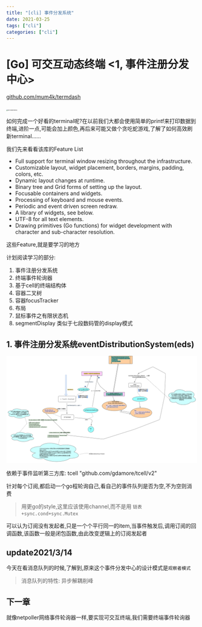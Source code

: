 ```yaml
---
title: "[cli] 事件分发系统"
date: 2021-03-25
tags: ["cli"]
categories: ["cli"]
---
```


# [Go] 可交互动态终端 <1, 事件注册分发中心>

[github.com/mum4k/termdash](https://github.com/mum4k/termdash)

<img src="https://github.com/mum4k/termdash/raw/master/doc/images/termdashdemo_0_9_0.gif" alt="termdashdemo" style="zoom: 25%;" />

如何完成一个好看的terminal呢?在以前我们大都会使用简单的printf来打印数据到终端,进阶一点,可能会加上颜色,再后来可能又做个贪吃蛇游戏,了解了如何高效刷新terminal......

我们先来看看该库的Feature List

- Full support for terminal window resizing throughout the infrastructure.
- Customizable layout, widget placement, borders, margins, padding, colors, etc.
- Dynamic layout changes at runtime.
- Binary tree and Grid forms of setting up the layout.
- Focusable containers and widgets.
- Processing of keyboard and mouse events.
- Periodic and event driven screen redraw.
- A library of widgets, see below.
- UTF-8 for all text elements.
- Drawing primitives (Go functions) for widget development with character and sub-character resolution.

这些Feature,就是要学习的地方



计划阅读学习的部分:

1. 事件注册分发系统
2. 终端事件轮询器
3. 基于cell的终端结构体
4. 容器二叉树
5. 容器focusTracker
6. 布局
7. 鼠标事件之有限状态机
8. segmentDisplay 类似于七段数码管的display模式



## 1. 事件注册分发系统eventDistributionSystem(eds)

![事件分发系统eds](../static/事件分发系统eds.png)

依赖于事件监听第三方库: tcell "github.com/gdamore/tcell/v2"

针对每个订阅,都启动一个go程轮询自己,看自己的事件队列是否为空,不为空则消费

> 用更go的style,这里应该使用channel,而不是用 `链表+sync.cond+sync.Mutex`

可以认为订阅没有发起者,只是一个个平行同一的item,当事件触发后,调用订阅的回调函数,该函数一般是闭包函数,由此改变逻辑上的订阅发起者

## update2021/3/14
今天在看消息队列的时候,了解到,原来这个事件分发中心的设计模式是`观察者模式`
> 消息队列的特性: 异步解耦削峰
## 下一章

就像netpoller网络事件轮询器一样,要实现可交互终端,我们需要终端事件轮询器